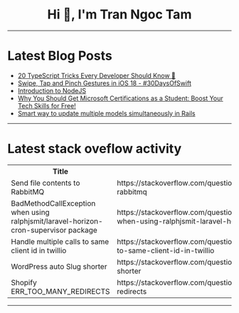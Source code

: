 <h1 align="center">Hi 👋, I'm Tran Ngoc Tam</h1>

---

# Latest Blog Posts 
<!-- BLOG-POST-LIST:START -->
- [20 TypeScript Tricks Every Developer Should Know 🚀](https://dev.to/jagroop2001/20-typescript-tricks-every-developer-should-know-31e2)
- [Swipe, Tap and Pinch Gestures in iOS 18 - #30DaysOfSwift](https://dev.to/thevediwho/swipe-tap-and-pinch-gestures-in-ios-18-30daysofswift-nkp)
- [Introduction to NodeJS](https://dev.to/madgan95/introduction-to-nodejs-4c62)
- [Why You Should Get Microsoft Certifications as a Student: Boost Your Tech Skills for Free!](https://dev.to/mahrukh_adeel/why-you-should-get-microsoft-certifications-as-a-student-boost-your-tech-skills-for-free-4go4)
- [Smart way to update multiple models simultaneously in Rails](https://dev.to/hamajyotan/smart-way-to-update-multiple-models-simultaneously-in-rails-51b6)
<!-- BLOG-POST-LIST:END -->

---

# Latest stack oveflow activity
<table>
  <tr><th>Title</th><th>Link</th></tr>
  <!-- STACKOVERFLOW:START --><tr><td>Send file contents to RabbitMQ</td><td>https://stackoverflow.com/questions/79118525/send-file-contents-to-rabbitmq</td></tr><tr><td>BadMethodCallException when using ralphjsmit/laravel-horizon-cron-supervisor package</td><td>https://stackoverflow.com/questions/79118494/badmethodcallexception-when-using-ralphjsmit-laravel-horizon-cron-supervisor-pac</td></tr><tr><td>Handle multiple calls to same client id in twillio</td><td>https://stackoverflow.com/questions/79118427/handle-multiple-calls-to-same-client-id-in-twillio</td></tr><tr><td>WordPress auto Slug shorter</td><td>https://stackoverflow.com/questions/79118413/wordpress-auto-slug-shorter</td></tr><tr><td>Shopify ERR_TOO_MANY_REDIRECTS</td><td>https://stackoverflow.com/questions/79118261/shopify-err-too-many-redirects</td></tr><!-- STACKOVERFLOW:END -->
</table>

---


